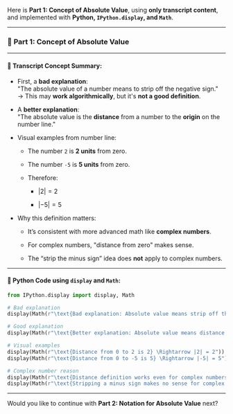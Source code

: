 Here is **Part 1: Concept of Absolute Value**, using **only transcript content**, and implemented with **Python, `IPython.display`, and `Math`**.

---

### 📏 **Part 1: Concept of Absolute Value**

---

#### 🧠 Transcript Concept Summary:

- First, a **bad explanation**:  
    "The absolute value of a number means to strip off the negative sign."  
    → This may **work algorithmically**, but it's **not a good definition**.
    
- A **better explanation**:  
    "The absolute value is the **distance** from a number to the **origin** on the number line."
    
- Visual examples from number line:
    
    - The number `2` is **2 units** from zero.
        
    - The number `-5` is **5 units** from zero.
        
    - Therefore:
        
        - $|2| = 2$
            
        - $|-5| = 5$
            
- Why this definition matters:
    
    - It’s consistent with more advanced math like **complex numbers**.
        
    - For complex numbers, "distance from zero" makes sense.
        
    - The “strip the minus sign” idea does **not** apply to complex numbers.
        

---

#### 🧪 Python Code using `display` and `Math`:

```python
from IPython.display import display, Math

# Bad explanation
display(Math(r"\text{Bad explanation: Absolute value means strip off the negative sign.}"))

# Good explanation
display(Math(r"\text{Better explanation: Absolute value means distance from 0 on the number line.}"))

# Visual examples
display(Math(r"\text{Distance from 0 to 2 is 2} \Rightarrow |2| = 2"))
display(Math(r"\text{Distance from 0 to -5 is 5} \Rightarrow |-5| = 5"))

# Complex number reason
display(Math(r"\text{Distance definition works even for complex numbers.}"))
display(Math(r"\text{Stripping a minus sign makes no sense for complex numbers.}"))
```

---

Would you like to continue with **Part 2: Notation for Absolute Value** next?